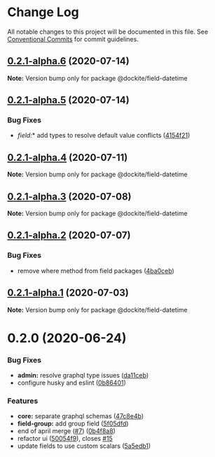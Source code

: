 # Change Log

All notable changes to this project will be documented in this file.
See [Conventional Commits](https://conventionalcommits.org) for commit guidelines.

## [0.2.1-alpha.6](https://github.com/dockite/dockite/compare/@dockite/field-datetime@0.2.1-alpha.5...@dockite/field-datetime@0.2.1-alpha.6) (2020-07-14)

**Note:** Version bump only for package @dockite/field-datetime





## [0.2.1-alpha.5](https://github.com/dockite/dockite/compare/@dockite/field-datetime@0.2.1-alpha.4...@dockite/field-datetime@0.2.1-alpha.5) (2020-07-14)


### Bug Fixes

* **field*:** add types to resolve default value conflicts ([4154f21](https://github.com/dockite/dockite/commit/4154f213f0397aa133b385002cb64f97fd5a1da4))





## [0.2.1-alpha.4](https://github.com/dockite/dockite/compare/@dockite/field-datetime@0.2.1-alpha.3...@dockite/field-datetime@0.2.1-alpha.4) (2020-07-11)

**Note:** Version bump only for package @dockite/field-datetime





## [0.2.1-alpha.3](https://github.com/dockite/dockite/compare/@dockite/field-datetime@0.2.1-alpha.2...@dockite/field-datetime@0.2.1-alpha.3) (2020-07-08)

**Note:** Version bump only for package @dockite/field-datetime





## [0.2.1-alpha.2](https://github.com/dockite/dockite/compare/@dockite/field-datetime@0.2.0...@dockite/field-datetime@0.2.1-alpha.2) (2020-07-07)


### Bug Fixes

* remove where method from field packages ([4ba0ceb](https://github.com/dockite/dockite/commit/4ba0ceb0a97b4704a0be3d9637d6782bc5c4bc62))





## [0.2.1-alpha.1](https://github.com/dockite/dockite/compare/@dockite/field-datetime@0.2.0...@dockite/field-datetime@0.2.1-alpha.1) (2020-07-03)

**Note:** Version bump only for package @dockite/field-datetime





# 0.2.0 (2020-06-24)


### Bug Fixes

* **admin:** resolve graphql type issues ([da11ceb](https://github.com/dockite/dockite/commit/da11ceb6c2095fbcd9c5b28ce95809ffd66ffd30))
* configure husky and eslint ([0b86401](https://github.com/dockite/dockite/commit/0b86401a255fc55f1a051eebde8bf014f9dd7d23))


### Features

* **core:** separate graphql schemas ([47c8e4b](https://github.com/dockite/dockite/commit/47c8e4bd6c30460d8d5f3c59311fee39f122a299))
* **field-group:** add group field ([5f05dfd](https://github.com/dockite/dockite/commit/5f05dfda7a00a5193d4cdd322b929d3cd27d95ac))
* end of april merge  ([#7](https://github.com/dockite/dockite/issues/7)) ([0b4f8a8](https://github.com/dockite/dockite/commit/0b4f8a8ebd6da6118eee6e219817d7c85d611200))
* refactor ui ([50054f9](https://github.com/dockite/dockite/commit/50054f980c990822e7e6ceffe05d0799f2e5dcd5)), closes [#15](https://github.com/dockite/dockite/issues/15)
* update fields to use custom scalars ([5a5edb1](https://github.com/dockite/dockite/commit/5a5edb1a165dfbc7d7b2858887c8c0e7f452bdb3))
